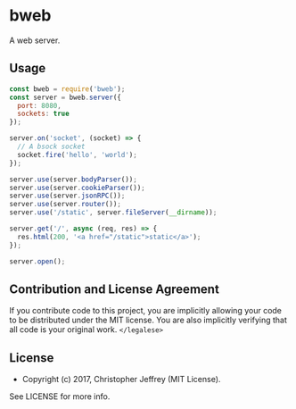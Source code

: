 # bweb

A web server.

## Usage

``` js
const bweb = require('bweb');
const server = bweb.server({
  port: 8080,
  sockets: true
});

server.on('socket', (socket) => {
  // A bsock socket
  socket.fire('hello', 'world');
});

server.use(server.bodyParser());
server.use(server.cookieParser());
server.use(server.jsonRPC());
server.use(server.router());
server.use('/static', server.fileServer(__dirname));

server.get('/', async (req, res) => {
  res.html(200, '<a href="/static">static</a>');
});

server.open();
```

## Contribution and License Agreement

If you contribute code to this project, you are implicitly allowing your code
to be distributed under the MIT license. You are also implicitly verifying that
all code is your original work. `</legalese>`

## License

- Copyright (c) 2017, Christopher Jeffrey (MIT License).

See LICENSE for more info.
